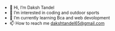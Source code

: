 - 👋 Hi, I’m Daksh Tandel
- 👀 I’m interested in coding and outdoor sports
- 🌱 I’m currently learning Bca and web devolopment
- 📫 How to reach me dakshtandel65@gmail.com

<!---
dakshtandel-9/dakshtandel-9 is a ✨ special ✨ repository because its `README.md` (this file) appears on your GitHub profile.
You can click the Preview link to take a look at your changes.
--->
